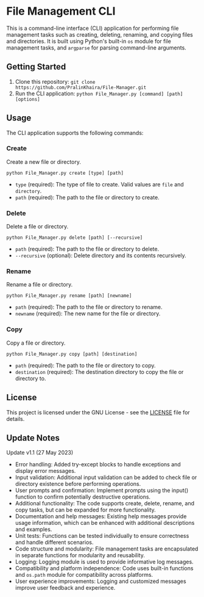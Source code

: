 # File Management CLI

This is a command-line interface (CLI) application for performing file management tasks such as creating, deleting, renaming, and copying files and directories. It is built using Python's built-in `os` module for file management tasks, and `argparse` for parsing command-line arguments.

## Getting Started

1. Clone this repository: `git clone https://github.com/PralinKhaira/File-Manager.git`
3. Run the CLI application: `python File_Manager.py [command] [path] [options]`

## Usage

The CLI application supports the following commands:

### Create

Create a new file or directory.

```
python File_Manager.py create [type] [path]
```

- `type` (required): The type of file to create. Valid values are `file` and `directory`.
- `path` (required): The path to the file or directory to create.

### Delete

Delete a file or directory.

```
python File_Manager.py delete [path] [--recursive]
```

- `path` (required): The path to the file or directory to delete.
- `--recursive` (optional): Delete directory and its contents recursively.

### Rename

Rename a file or directory.

```
python File_Manager.py rename [path] [newname]
```

- `path` (required): The path to the file or directory to rename.
- `newname` (required): The new name for the file or directory.

### Copy

Copy a file or directory.

```
python File_Manager.py copy [path] [destination]
```

- `path` (required): The path to the file or directory to copy.
- `destination` (required): The destination directory to copy the file or directory to.

## License

This project is licensed under the GNU License - see the [LICENSE](LICENSE) file for details.

## Update Notes

Update v1.1 (27 May 2023)

- Error handling: Added try-except blocks to handle exceptions and display error messages.
- Input validation: Additional input validation can be added to check file or directory existence before performing operations.
- User prompts and confirmation: Implement prompts using the input() function to confirm potentially destructive operations.
- Additional functionality: The code supports create, delete, rename, and copy tasks, but can be expanded for more functionality.
- Documentation and help messages: Existing help messages provide usage information, which can be enhanced with additional descriptions and examples.
- Unit tests: Functions can be tested individually to ensure correctness and handle different scenarios.
- Code structure and modularity: File management tasks are encapsulated in separate functions for modularity and reusability.
- Logging: Logging module is used to provide informative log messages.
- Compatibility and platform independence: Code uses built-in functions and `os.path` module for compatibility across platforms.
- User experience improvements: Logging and customized messages improve user feedback and experience.
